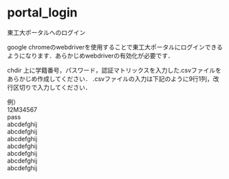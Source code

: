 # portal_login
東工大ポータルへのログイン


google chromeのwebdriverを使用することで東工大ポータルにログインできるようになります．あらかじめwebdriverの有効化が必要です．

chdir 上に学籍番号，パスワード，認証マトリックスを入力した.csvファイルをあらかじめ作成してください．
.csvファイルの入力は下記のように9行1列，改行区切りで入力してください．


例）  
12M34567  
pass  
abcdefghij  
abcdefghij  
abcdefghij  
abcdefghij  
abcdefghij  
abcdefghij  
abcdefghij




